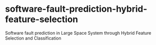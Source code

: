 # software-fault-prediction-hybrid-feature-selection
Software fault prediction in Large Space System through Hybrid Feature Selection and Classification
